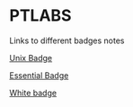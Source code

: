 # PTLABS

Links to different badges notes

[Unix Badge](unix/notes.md)

[Essential Badge](essential/notes.md)

[White badge](white/README.md)



